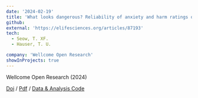 ```yaml
---
date: '2024-02-19'
title: 'What looks dangerous? Reliability of anxiety and harm ratings of animal and tool visual stimuli'
github:
external: 'https://elifesciences.org/articles/87193'
tech:
  - Seow, T. XF.
  - Hauser, T. U.

company: 'Wellcome Open Research'
showInProjects: true
---
```


Wellcome Open Research (2024)

[Doi](https://wellcomeopenresearch.org/articles/9-83/v1) / [Pdf](/files/2024-02-19-What-looks-dangerous-Reliability-of-anxiety-and-harm-ratings.pdf) / [Data & Analysis Code](https://osf.io/mey48/)
